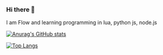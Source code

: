 ### Hi there 👋

I am Flow and learning programming in lua, python js, node.js 

[![Anurag's GitHub stats](https://github-readme-stats.vercel.app/api?username=flowdevlol)](https://github.com/anuraghazra/github-readme-stats)

[![Top Langs](https://github-readme-stats.vercel.app/api/top-langs/?username=flowdevlol&langs_count=8)](https://github.com/anuraghazra/github-readme-stats)
